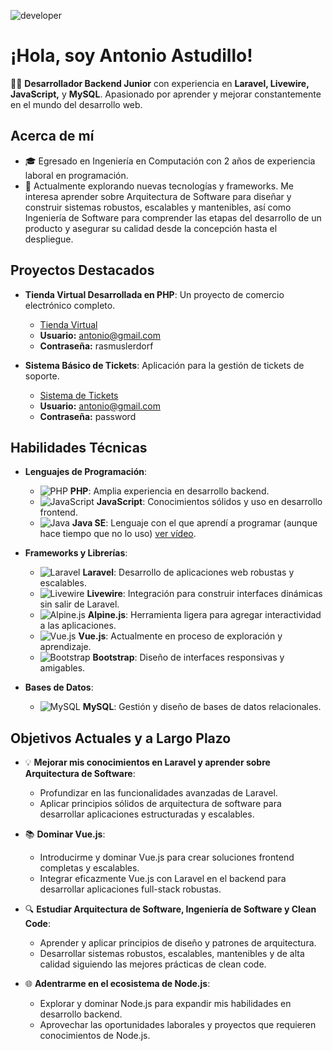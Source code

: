 
![developer](https://user-images.githubusercontent.com/58786364/170402930-f4618960-4db2-43f3-8291-ff50427ac330.gif)



# ¡Hola, soy Antonio Astudillo!

👨‍💻 **Desarrollador Backend Junior** con experiencia en **Laravel, Livewire, JavaScript,** y **MySQL**. Apasionado por aprender y mejorar constantemente en el mundo del desarrollo web.

## Acerca de mí
- 🎓 Egresado en Ingeniería en Computación con 2 años de experiencia laboral en programación.
- 🌱 Actualmente explorando nuevas tecnologías y frameworks. Me interesa aprender sobre Arquitectura de Software para diseñar y construir sistemas robustos, escalables y mantenibles, así como Ingeniería de Software para comprender las etapas del desarrollo de un producto y asegurar su calidad desde la concepción hasta el despliegue.


## Proyectos Destacados

- **Tienda Virtual Desarrollada en PHP**: Un proyecto de comercio electrónico completo.
  - [Tienda Virtual](https://www.antonioastudillo.com/)
  - **Usuario:** antonio@gmail.com
  - **Contraseña:** rasmuslerdorf

- **Sistema Básico de Tickets**: Aplicación para la gestión de tickets de soporte.
  - [Sistema de Tickets](https://ajjacacsbro.tech/)
  - **Usuario:** antonio@gmail.com
  - **Contraseña:** password



## Habilidades Técnicas

- **Lenguajes de Programación**:
  - ![PHP](https://img.shields.io/badge/-PHP-%23222222?logo=php&logoColor=white) **PHP**: Amplia experiencia en desarrollo backend.
  - ![JavaScript](https://img.shields.io/badge/-JavaScript-%232F8CFF?logo=javascript&logoColor=white) **JavaScript**: Conocimientos sólidos y uso en desarrollo frontend.
  - ![Java](https://img.shields.io/badge/-Java-%23F7DF1E?logo=java&logoColor=white) **Java SE**: Lenguaje con el que aprendí a programar (aunque hace tiempo que no lo uso) [ver vídeo](https://www.youtube.com/watch?v=xFOCY21EW1g).

- **Frameworks y Librerías**:
  - ![Laravel](https://img.shields.io/badge/-Laravel-%23FF2D20?logo=laravel&logoColor=white) **Laravel**: Desarrollo de aplicaciones web robustas y escalables.
  - ![Livewire](https://img.shields.io/badge/-Livewire-%23F1F5F9?logo=livewire&logoColor=black) **Livewire**: Integración para construir interfaces dinámicas sin salir de Laravel.
  - ![Alpine.js](https://img.shields.io/badge/-Alpine.js-%230a8fcd?logo=alpine&logoColor=white) **Alpine.js**: Herramienta ligera para agregar interactividad a las aplicaciones.
  - ![Vue.js](https://img.shields.io/badge/-Vue.js-%234FC08D?logo=vue.js&logoColor=white) **Vue.js**: Actualmente en proceso de exploración y aprendizaje.
  - ![Bootstrap](https://img.shields.io/badge/-Bootstrap-%237A3B5C?logo=bootstrap&logoColor=white) **Bootstrap**: Diseño de interfaces responsivas y amigables.

- **Bases de Datos**:
  - ![MySQL](https://img.shields.io/badge/-MySQL-%2300f?logo=mysql&logoColor=white) **MySQL**: Gestión y diseño de bases de datos relacionales.

## Objetivos Actuales y a Largo Plazo

- 💡 **Mejorar mis conocimientos en Laravel y aprender sobre Arquitectura de Software**:
  - Profundizar en las funcionalidades avanzadas de Laravel.
  - Aplicar principios sólidos de arquitectura de software para desarrollar aplicaciones estructuradas y escalables.

- 📚 **Dominar Vue.js**:
  - Introducirme y dominar Vue.js para crear soluciones frontend completas y escalables.
  - Integrar eficazmente Vue.js con Laravel en el backend para desarrollar aplicaciones full-stack robustas.

- 🔍 **Estudiar Arquitectura de Software, Ingeniería de Software y Clean Code**:
  - Aprender y aplicar principios de diseño y patrones de arquitectura.
  - Desarrollar sistemas robustos, escalables, mantenibles y de alta calidad siguiendo las mejores prácticas de clean code.

- 🌐 **Adentrarme en el ecosistema de Node.js**:
  - Explorar y dominar Node.js para expandir mis habilidades en desarrollo backend.
  - Aprovechar las oportunidades laborales y proyectos que requieren conocimientos de Node.js.






